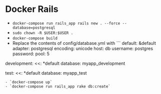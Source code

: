 # Docker Rails

- `docker-compose run rails_app rails new . --force --database=postgresql`
- `sudo chown -R $USER:$USER .`
- `docker-compose build`
- Replace the contents of config/database.yml with ```
default: &default
adapter: postgresql
encoding: unicode
host: db
username: postgres
password:
pool: 5

development:
<<: *default
database: myapp_development


test:
<<: *default
database: myapp_test
```
- `docker-compose up`
- `docker-compose run rails_app rake db:create`
